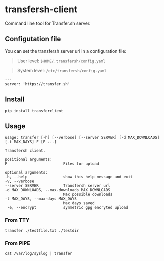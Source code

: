 # transfersh-client

Command line tool for Transfer.sh server.


## Configutation file

You can set the transfersh server url in a configuration file:

> User level: `$HOME/.transfersh/config.yaml`

> System level: `/etc/transfersh/config.yaml`

    ---
    server: 'https://transfer.sh'

## Install

    pip install transferclient

## Usage

    usage: transfer [-h] [--verbose] [--server SERVER] [-d MAX_DOWNLOADS] [-t MAX_DAYS] F [F ...]

    Transfersh client.

    positional arguments:
    F                         Files for upload

    optional arguments:
    -h, --help                show this help message and exit
    -v, --verbose
    --server SERVER           Transfersh server url
    -d MAX_DOWNLOADS, --max-downloads MAX_DOWNLOADS
                              Max possible downloads
    -t MAX_DAYS, --max-days MAX_DAYS
                              Max days saved
     -e, --encrypt            symmetric gpg encryted upload

### From TTY

    transfer ./testfile.txt ./testdir

### From PIPE

    cat /var/log/syslog | transfer
